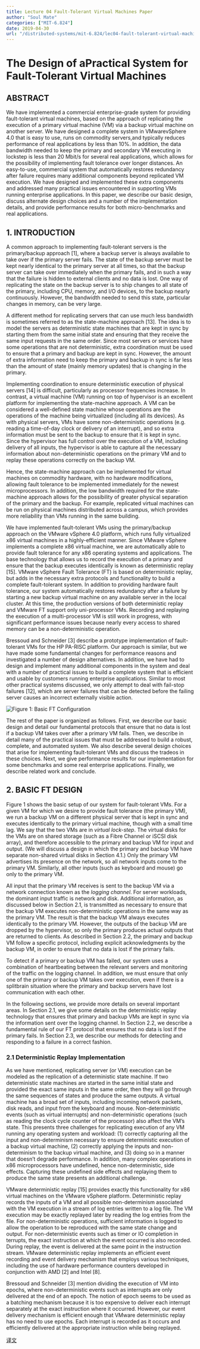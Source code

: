 ```yaml
---
title: Lecture 04 Fault-Tolerant Virtual Machines Paper
author: "Soul Mate"
categories: ["MIT-6.824"]
date: 2019-04-30
url: "/distributed-systems/mit-6.824/lec04-fault-tolerant-virtual-machines-paper.html"
---
```


# The Design of aPractical System for Fault-Tolerant Virtual Machines

## ABSTRACT

We have implemented a commercial enterprise-grade system for providing fault-tolerant virtual machines, based on the approach of replicating the execution of a primary virtual machine (VM) via a backup virtual machine on another server. We have designed a complete system in VMwarevSphere 4.0 that is easy to use, runs on commodity servers,and typically reduces performance of real applications by less than 10%. In addition, the data bandwidth needed to keep the primary and secondary VM executing in lockstep is less than 20 Mbit/s for several real applications, which allows for the possibility of implementing fault tolerance over longer distances. An easy-to-use, commercial system that automatically restores redundancy after failure requires many additional components beyond replicated VM execution. We have designed and implemented these extra components and addressed many practical issues encountered in supporting VMs running enterprise applications. In this paper, we describe our basic design, discuss alternate design choices and a number of the implementation details, and provide performance results for both micro-benchmarks and real applications.

## 1. INTRODUCTION

A common approach to implementing fault-tolerant servers is the primary/backup approach [1], where a backup server is always available to take over if the primary server fails. The state of the backup server must be kept nearly identical to the primary server at all times, so that the backup server can take over immediately when the primary fails, and in such a way that the failure is hidden to external clients and no data is lost. One way of replicating the state on the backup server is to ship changes to all state of the primary, including CPU, memory, and I/O devices, to the backup nearly continuously. However, the bandwidth needed to send this state, particular changes in memory, can be very large.

A different method for replicating servers that can use much less bandwidth is sometimes referred to as the state-machine approach [13]. The idea is to model the servers as deterministic state machines that are kept in sync by starting them from the same initial state and ensuring that they receive the same input requests in the same order. Since most servers or services have some operations that are not deterministic, extra coordination must be used to ensure that a primary and backup are kept in sync. However, the amount of extra information need to keep the primary and backup in sync is far less than the amount of state (mainly memory updates) that is changing in the primary.

Implementing coordination to ensure deterministic execution of physical servers [14] is difficult, particularly as processor frequencies increase. In contrast, a virtual machine (VM) running on top of  hypervisor is an excellent platform for implementing the state-machine approach.  A VM can be considered a well-defined state machine whose operations are the operations of the machine being virtualized (including all its devices). As with physical servers, VMs have some non-deterministic operations (e.g. reading a time-of-day clock or delivery of an interrupt), and so extra information must be sent to the backup to ensure that it is kept in sync. Since the hypervisor has full control over the execution of a VM, including delivery of all inputs, the hypervisor is able to capture all the necessary information about non-deterministic operations on the primary VM and to replay these operations correctly on the backup VM.

Hence, the state-machine approach can be implemented for virtual machines on commodity hardware, with no hardware modifications, allowing fault tolerance to be implemented immediately for the newest microprocessors. In addition, the low bandwidth required for the state-machine approach allows for the possibility of greater physical separation of the primary and the backup. For example, replicated virtual machines can be run on physical machines distributed across a campus, which provides more reliability than VMs running in the same building.

We have implemented fault-tolerant VMs using the primary/backup approach on the VMware vSphere 4.0 platform, which runs fully virtualized x86 virtual machines in a highly-efficient manner. Since VMware vSphere implements a complete x86 virtual machine, we are automatically able to provide fault tolerance for any x86 operating systems and applications. The base technology that allows us to record the execution of a primary and ensure that the backup executes identically is known as deterministic replay [15]. VMware vSphere Fault Tolerance (FT) is based on deterministic replay, but adds in the necessary extra protocols and functionality to build a complete fault-tolerant system. In addition to providing hardware fault tolerance, our system automatically restores redundancy after a failure by starting a new backup virtual machine on any available server in the local cluster. At this time, the production versions of both deterministic replay and VMware FT support only uni-processor VMs. Recording and replaying the execution of a multi-processor VM is still work in progress, with significant performance issues because nearly every access to shared memory can be a non-deterministic operation.

Bressoud and Schneider [3] describe a prototype implementation of fault-tolerant VMs for the HP PA-RISC platform. Our approach is similar, but we have made some fundamental changes for performance reasons and investigated a number of design alternatives. In addition, we have had to design and implement many additional components in the system and deal with a number of practical issues to build a complete system that is efficient and usable by customers running enterprise applications. Similar to most other practical systems discussed, we only attempt to deal with fail-stop failures [12], which are server failures that can be detected before the failing server causes an incorrect externally visible action.



![Figure 1: Basic FT Configuration](/images/distributed-systems/4858d6a8ly1ffrt85wk4wj20a50bmdh1.jpg)



The rest of the paper is organized as follows. First, we describe our basic design and detail our fundamental protocols that ensure that no data is lost if a backup VM takes over after a primary VM fails. Then, we describe in detail many of the practical issues that must be addressed to build a robust, complete, and automated system. We also describe several design choices that arise for implementing fault-tolerant VMs and discuss the tradeos in these choices. Next, we give performance results for our implementation for some benchmarks and some real enterprise applications. Finally, we describe related work and conclude.

## 2. BASIC FT DESIGN

Figure 1 shows the basic setup of our system for fault-tolerant VMs. For a given VM for which we desire to provide fault tolerance (the primary VM), we run a backup VM on a different physical server that is kept in sync and executes identically to the primary virtual machine, though with a small time lag. We say that the two VMs are in *virtual lock-step*. The virtual disks for the VMs are on shared storage (such as a Fibre Channel or iSCSI disk array), and therefore accessible to the primary and backup VM for input and output. (We will discuss a design in which the primary and backup VM have separate non-shared virtual disks in Section 4.1.) Only the primary VM advertises its presence on the network, so all network inputs come to the primary VM. Similarly, all other inputs (such as keyboard and mouse) go only to the primary VM.

All input that the primary VM receives is sent to the backup VM via a network connection known as the *logging channel*. For server workloads, the dominant input traffic is network and disk. Additional information, as discussed below in Section 2.1, is transmitted as necessary to ensure that the backup VM executes non-deterministic operations in the same way as the primary VM. The result is that the backup VM always executes identically to the primary VM. However, the outputs of the backup VM are dropped by the hypervisor, so only the primary produces actual outputs that are returned to clients. As described in Section 2.2, the primary and backup VM follow a specific protocol, including explicit acknowledgments by the backup VM, in order to ensure that no data is lost if the primary fails.

To detect if a primary or backup VM has failed, our system uses a combination of heartbeating between the relevant servers and monitoring of the traffic on the logging channel. In addition, we must ensure that only one of the primary or backup VM takes over execution, even if there is a splitbrain situation where the primary and backup servers have lost communication with each other.

In the following sections, we provide more details on several important areas. In Section 2.1, we give some details on the deterministic replay technology that ensures that primary and backup VMs are kept in sync via the information sent over the logging channel. In Section 2.2, we describe a fundamental rule of our FT protocol that ensures that no data is lost if the primary fails. In Section 2.3, we describe our methods for detecting and responding to a failure in a correct fashion.

### 2.1 Deterministic Replay Implementation

As we have mentioned, replicating server (or VM) execution can be modeled as the replication of a deterministic state machine. If two deterministic state machines are started in the same initial state and provided the exact same inputs in the same order, then they will go through the same sequences of states and produce the same outputs. A virtual machine has a broad set of inputs, including incoming network packets, disk reads, and input from the keyboard and mouse. Non-deterministic events (such as virtual interrupts) and non-deterministic operations (such as reading the clock cycle counter of the processor) also affect the VM’s state. This presents three challenges for replicating execution of any VM running any operating system and workload: (1) correctly capturing all the input and non-determinism necessary to ensure deterministic execution of a backup virtual machine, (2) correctly applying the inputs and non-determinism to the backup virtual machine, and (3) doing so in a manner that doesn’t degrade performance. In addition, many complex operations in x86 microprocessors have undefined, hence non-deterministic, side effects. Capturing these undefined side effects and replaying them to produce the same state presents an additional challenge.

VMware deterministic replay [15] provides exactly this functionality for x86 virtual machines on the VMware vSphere platform. Deterministic replay records the inputs of a VM and all possible non-determinism associated with the VM execution in a stream of log entries written to a log file. The VM execution may be exactly replayed later by reading the log entries from the file. For non-deterministic operations, sufficient information is logged to allow the operation to be reproduced with the same state change and output. For non-deterministic events such as timer or IO completion in terrupts, the exact instruction at which the event occurred is also recorded. During replay, the event is delivered at the same point in the instruction stream. VMware deterministic replay implements an efficient event recording and event delivery mechanism that employs various techniques, including the use of hardware performance counters developed in conjunction with AMD [2] and Intel [8].

Bressoud and Schneider [3] mention dividing the execution of VM into epochs, where non-deterministic events such as interrupts are only delivered at the end of an epoch. The notion of epoch seems to be used as a batching mechanism because it is too expensive to deliver each interrupt separately at the exact instruction where it occurred. However, our event delivery mechanism is efficient enough that VMware deterministic replay has no need to use epochs. Each interrupt is recorded as it occurs and efficiently delivered at the appropriate instruction while being replayed.

[译文](/distributed-systems/mit-6.824/lec04-fault-tolerant-virtual-machines-paper-transalte.html)